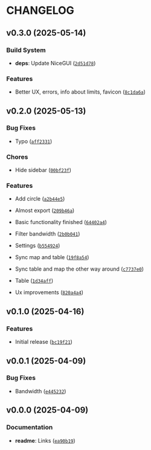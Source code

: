 # CHANGELOG


## v0.3.0 (2025-05-14)

### Build System

- **deps**: Update NiceGUI
  ([`2d51d78`](https://github.com/MicaelJarniac/ogdrb/commit/2d51d78c65d214ffac5f7bf1f3d6d3b577bb1333))

### Features

- Better UX, errors, info about limits, favicon
  ([`8c1da6a`](https://github.com/MicaelJarniac/ogdrb/commit/8c1da6aaac88b7dbea803cbe55d29b04b4e17103))


## v0.2.0 (2025-05-13)

### Bug Fixes

- Typo
  ([`aff2331`](https://github.com/MicaelJarniac/ogdrb/commit/aff2331cebf88ec5e25380fcb9e280ed7acbee13))

### Chores

- Hide sidebar
  ([`00bf23f`](https://github.com/MicaelJarniac/ogdrb/commit/00bf23f23f0576e5c3a0caa4447e17fe781c4687))

### Features

- Add circle
  ([`a2b44e5`](https://github.com/MicaelJarniac/ogdrb/commit/a2b44e53ea74e1eca44c9ad91d43322cb27624ef))

- Almost export
  ([`209b46a`](https://github.com/MicaelJarniac/ogdrb/commit/209b46a572c164014d7818643a36e275c001adb1))

- Basic functionality finished
  ([`64402a4`](https://github.com/MicaelJarniac/ogdrb/commit/64402a4b486d2ebefc49288c246df6c3d9a60ea8))

- Filter bandwidth
  ([`2b0b041`](https://github.com/MicaelJarniac/ogdrb/commit/2b0b041052558e606fa928fe5077388c1a3659b4))

- Settings
  ([`b554924`](https://github.com/MicaelJarniac/ogdrb/commit/b554924bd9b4207f47b8aec126835bf740d75a92))

- Sync map and table
  ([`19f8a54`](https://github.com/MicaelJarniac/ogdrb/commit/19f8a54d0d6093fc238571f056210da5400a194e))

- Sync table and map the other way around
  ([`c7737e0`](https://github.com/MicaelJarniac/ogdrb/commit/c7737e0369477ae544efa3c018e398866fbd84f6))

- Table
  ([`1d34aff`](https://github.com/MicaelJarniac/ogdrb/commit/1d34affc6e57d935a8e16b4d4807b62d39b5b76c))

- Ux improvements
  ([`820a4a4`](https://github.com/MicaelJarniac/ogdrb/commit/820a4a4b7a613011b95f8ef4cdb79af91d47165e))


## v0.1.0 (2025-04-16)

### Features

- Initial release
  ([`bc19f21`](https://github.com/MicaelJarniac/ogdrb/commit/bc19f21529486449006a653b4c8dbdd552362382))


## v0.0.1 (2025-04-09)

### Bug Fixes

- Bandwidth
  ([`e445232`](https://github.com/MicaelJarniac/ogdrb/commit/e445232932f49b06dc191490ff7e0f29a240f91e))


## v0.0.0 (2025-04-09)

### Documentation

- **readme**: Links
  ([`ea90b19`](https://github.com/MicaelJarniac/ogdrb/commit/ea90b1981c231cd180fc848aebe7bf63a91e89f3))
